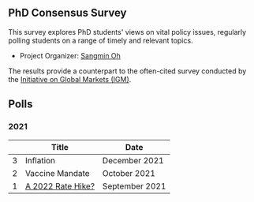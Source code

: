 ## PhD Consensus Survey

This survey explores PhD students' views on vital policy issues, regularly polling students on a range of timely and relevant topics. 
- Project Organizer: [Sangmin Oh](https://sangmino.github.io/)

The results provide a counterpart to the often-cited survey conducted by the [Initiative on Global Markets (IGM)](https://www.igmchicago.org/).

## Polls
### 2021

|   | Title             | Date           |
|---|-------------------|----------------|
| 3 | Inflation         | December 2021  |
| 2 | Vaccine Mandate   | October 2021   |
| 1 | [A 2022 Rate Hike?](2021/01_ratehike.md) | September 2021 |


